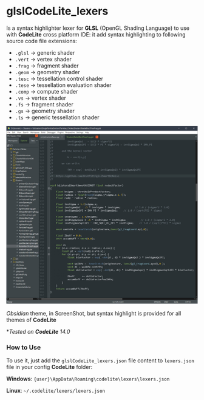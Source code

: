 # glslCodeLite_lexers

Is a syntax highlighter lexer for **GLSL** (OpenGL Shading Language) to use with **CodeLite** cross platform IDE: it add syntax highlighting to following source code file extensions:

 - `.glsl` → generic shader
 - `.vert` → vertex shader
 - `.frag` → fragment shader
 - `.geom` → geometry shader
 - `.tesc` → tessellation control shader
 - `.tese` → tessellation evaluation shader
 - `.comp` → compute shader
 - `.vs` → vertex shader
 - `.fs` → fragment shader
 - `.gs` → geometry shader
 - `.ts` → generic tessellation shader

![](https://raw.githubusercontent.com/BrutPitt/glslCodeLite_lexers/master/screenShot.jpg)

*Obsidian* theme, in ScreenShot, but syntax highlight is provided for all themes of **CodeLite**

**Tested on **CodeLite** 14.0*

### How to Use
To use it, just add the `glslCodeLite_lexers.json` file content to `lexers.json` file in your config **CodeLite** folder:

**Windows**: `{user}\AppData\Roaming\codelite\lexers\lexers.json`

**Linux**: `~/.codelite/lexers/lexers.json`

